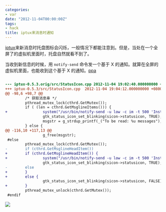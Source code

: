 ```yaml
---
categories:
- var
date: "2012-11-04T00:00:00Z"
tags:
- hack
title: iptux来消息时通知
---
```


[iptux][1]来新消息时托盘图标会闪烁，一般情况下都能注意到。但是，当处在一个全屏了的虚拟机里面时，托盘自然就看不到了。

当收到新信息的时候，用 `notify-send` 命令发一个基于 X 的通知。就算在全屏的虚拟机里面，也能收到这个基于 X 的通知。[ppa][2]

```diff

--- iptux-0.5.3.orig/src/StatusIcon.cpp	2012-11-04 19:02:40.000000000 +0800
+++ iptux-0.5.3/src/StatusIcon.cpp	2012-11-04 19:04:12.000000000 +0800
@@ -98,6 +98,7 @@
         /* 获取消息串 */
         pthread_mutex_lock(cthrd.GetMutex());
         if ( (len = cthrd.GetMsglineItems())) {
+                system("/usr/bin/notify-send -u low -c im -t 500 'Instant Message'");
                 gtk_status_icon_set_blinking(sicon->statusicon, TRUE);
                 msgstr = g_strdup_printf(_("To be read: %u messages"), len);
         } else {
@@ -116,10 +117,13 @@
                 g_free(msgstr);
 #else
         pthread_mutex_lock(cthrd.GetMutex());
-        if (cthrd.GetMsglineHeadItem())
+        if (cthrd.GetMsglineHeadItem()) {
+                system("/usr/bin/notify-send -u low -c im -t 500 'Instant Message'");
                 gtk_status_icon_set_blinking(sicon->statusicon, TRUE);
-        else
+        }
+        else {
                 gtk_status_icon_set_blinking(sicon->statusicon, FALSE);
+        }
         pthread_mutex_unlock(cthrd.GetMutex());
 #endif
```

![](http://du1ab.one/images/2012/haha.jpg)

[1]: http://code.google.com/p/iptux
[2]: http://du1ab.one/debian/iptux/0.5.3-1~ppa1/

